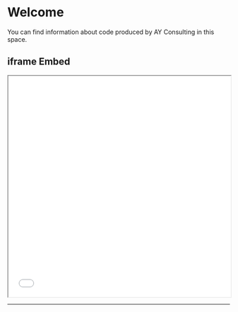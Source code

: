 # Welcome

You can find information about code produced by AY Consulting in this space.

## iframe Embed
<iframe src="assets/imgs/iframe-demo-iframe-embed.html" width="100%" height="500px"></iframe>


---